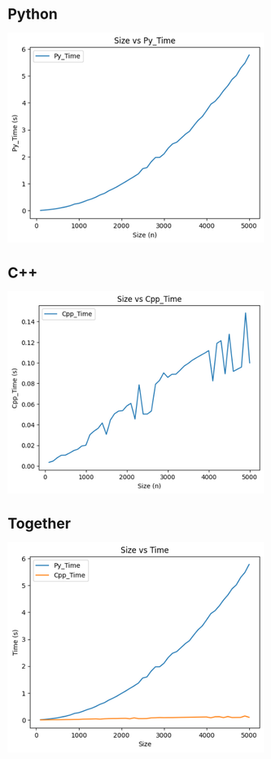 # Python 

![alt text](image/image.png)

# C++

![alt text](image/image2.png)

# Together

![alt text](image/image3.png)

```